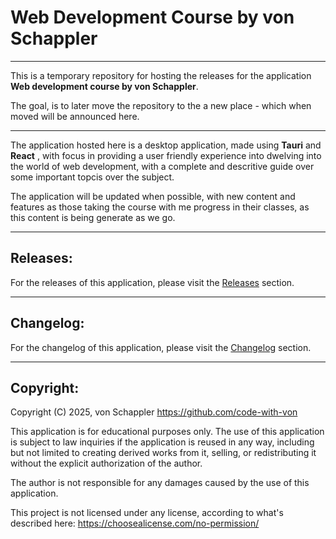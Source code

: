 # Web Development Course by von Schappler
---

This is a temporary repository for hosting the releases for the application **Web development course by von Schappler**.

The goal, is to later move the repository to the a new place - which when moved will be announced here.

---

The application hosted here is a desktop application, made using **Tauri** and **React** , with focus in providing a user friendly experience into dwelving into the world of web development, with a complete and descritive guide over some important topcis over the subject.

The application will be updated when possible, with new content and features as those taking the course with me progress in their classes, as this content is being generate as we go.

---

## Releases:

For the releases of this application, please visit the [Releases](https://github.com/code-with-von/FullStack-Course-RM_relase/releases) section.

---

## Changelog:

For the changelog of this application, please visit the [Changelog](https://github.com/code-with-von/FullStack-Course-RM_relase/blob/main/CHANGELOG.md) section.

---
## Copyright:

Copyright (C) 2025, von Schappler <https://github.com/code-with-von>

This application is for educational purposes only. The use of this application is subject to law inquiries if the application is reused in any way, including but not limited to creating derived works from it, selling, or redistributing it without the explicit authorization of the author.

The author is not responsible for any damages caused by the use of this application.

This project is not licensed under any license, according to what's described here: https://choosealicense.com/no-permission/
